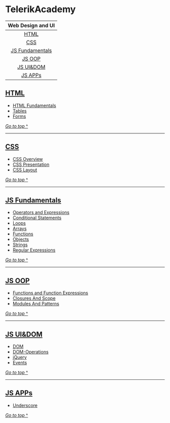 # TelerikAcademy

|          Web Design and UI
| :---------------------------------:
|            [HTML](#html)
|             [CSS](#css)
| [JS Fundamentals](#js-fundamentals)
|          [JS OOP](#js-oop)
|          [JS UI&DOM](#js-uidom)
|          [JS APPs](#js-apps)

## [HTML](homeworks/html)

- [HTML Fundamentals](homeworks/html/Fundamentals)
- [Tables](homeworks/html/Tables)
- [Forms](homeworks/html/Forms-and-Frames)

[_Go to top_ ^](#telerikacademy)

--------------------------------------------------------------------------------

## [CSS](homeworks/css)

- [CSS Overview](homeworks/css/Overview)
- [CSS Presentation](homeworks/css/Presentation)
- [CSS Layout](homeworks/css/Layout)

[_Go to top_ ^](#telerikacademy)

--------------------------------------------------------------------------------

## [JS Fundamentals](homeworks/js-Fundamentals)

- [Operators and Expressions](homeworks/js-Fundamentals/operators-and-Expressions)
- [Conditional Statements](homeworks/js-Fundamentals/conditional-Statements)
- [Loops](homeworks/js-Fundamentals/loops)
- [Arrays](homeworks/js-Fundamentals/arrays)
- [Functions](homeworks/js-Fundamentals/functions)
- [Objects](homeworks/js-Fundamentals/objects)
- [Strings](homeworks/js-Fundamentals/strings)
- [Regular Expressions](homeworks/js-Fundamentals/regularExpressions)

[_Go to top_ ^](#telerikacademy)

--------------------------------------------------------------------------------

## [JS OOP](homeworks/js-oop)

- [Functions and Function Expressions](homeworks/js-oop/functions-and-function-expressions)
- [Closures And Scope](homeworks/js-oop/closures-and-scope)
- [Modules And Patterns](homeworks/js-oop/modules-and-patterns)

[_Go to top_ ^](#telerikacademy)

--------------------------------------------------------------------------------

## [JS UI&DOM](homeworks/js-uidom)

- [DOM](homeworks/js-uidom/document-Object-Model)
- [DOM-Operations](homeworks/js-uidom/dom-Operations)
- [jQuery](homeworks/js-uidom/jQuery)
- [Events](homeworks/js-uidom/еventModel)

[_Go to top_ ^](#telerikacademy)

--------------------------------------------------------------------------------

## [JS APPs](homeworks/js-apps)

- [Underscore](homeworks/js-apps/underscore)

[_Go to top_ ^](#telerikacademy)

